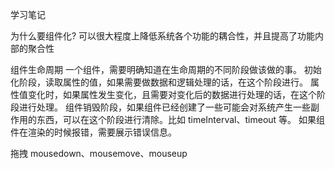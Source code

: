 学习笔记

为什么要组件化?
可以很大程度上降低系统各个功能的耦合性，并且提高了功能内部的聚合性

组件生命周期
一个组件，需要明确知道在生命周期的不同阶段做该做的事。
初始化阶段，读取属性的值，如果需要做数据和逻辑处理的话，在这个阶段进行。
属性值变化时，如果属性发生变化，且需要对变化后的数据进行处理的话，在这个阶段进行处理。
组件销毁阶段，如果组件已经创建了一些可能会对系统产生一些副作用的东西，可以在这个阶段进行清除。比如 timeInterval、timeout 等。
如果组件在渲染的时候报错，需要展示错误信息。

拖拽
mousedown、mousemove、mouseup